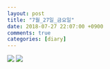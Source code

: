 ```yaml
---
layout: post
title: "7월_27일_금요일"
date: 2018-07-27 22:07:00 +0900
comments: true 
categories: [diary] 
---
```

![](http://blogfiles16.naver.net/MjAxODA3MjdfMjc0/MDAxNTMyNjk2ODQ1MTM1.fJyE-Ps9FWqtiHwiv9jomlK-a7r8Opguj5QhLJTFk2Ug.BimckiW5s4qUDzAovWqHEx6ITftlEasMZ-IPB4Do190g.JPEG.hotleve/NaverBlog_20180727_220724_19.jpg) 
![](http://blogfiles16.naver.net/MjAxODA3MjdfMzkg/MDAxNTMyNjk2ODQ1ODE4.NnR9ZZJSVg6McXZezNKd82kNcX3xp1YrsjIuMU9-naAg.ihUQYGxqU9DQnOxN3WyL06KqUOPp6NJHmYfMBJMH3I0g.JPEG.hotleve/NaverBlog_20180727_220725_20.jpg) 
